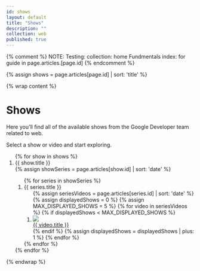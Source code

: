 ```yaml
---
id: shows
layout: default
title: "Shows"
description: ""
collection: web
published: true
---
```

{% comment %}
NOTE: Testing: collection: home
Fundmentals index: for guide in page.articles.[page.id]
{% endcomment %}

{% assign shows = page.articles[page.id] | sort: 'title'  %}

{% wrap content %}

# Shows

Here you'll find all of the available shows from
the Google Developer team related to web.

Select a show or video and start exploring.

<ol class="shows--videolist">
  {% for show in shows %}
    <li class="shows--videolistitem">
      <div class="shows--header shows--header-{{ show.id }}">
        {{ show.title }}
      </div>
      <div class="shows--videos shows--videos-{{ show.id }}">
        {% assign showSeries = page.articles[show.id]  | sort: 'date' %}
        <ol class="series-list">
        {% for series in showSeries %}
          <li>
            <div class="shows--videoseriestitle shows--videoseriestitle-{{ series.id }}">
              {{ series.title }}
            </div>
            <ol class="flatrowlist">
              {% assign seriesVideos = page.articles[series.id]  | sort: 'date' %}
              {% assign displayedShows = 0 %}
              {% assign MAX_DISPLAYED_SHOWS = 5 %}
              {% for video in seriesVideos %}
                {% if displayedShows < MAX_DISPLAYED_SHOWS %}
                <li>
                  <a href="{{site.baseurl}}{{video.url | canonicalize}}">
                    <div class="smallvideo">
                      <div class="smallvideo--image">
                        <img src="http://img.youtube.com/vi/{{ video.youtubeVideoID }}/0.jpg" />
                      </div>
                      <div class="smallvideo--title">
                        {{ video.title }}
                      </div>
                    </div>
                  </a>
                </li>
                {% endif %}
                {% assign displayedShows = displayedShows | plus: 1 %}
              {% endfor %}
            </ol>
          </li>
        {% endfor %}
        </ol>
      </div>
    </li>
  {% endfor %}
</ol>

{% endwrap %}
